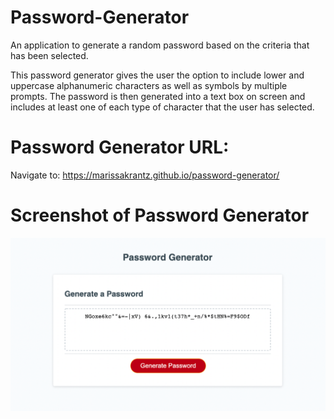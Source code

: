 # Password-Generator
An application to generate a random password based on the criteria that has been selected.

This password generator gives the user the option to include lower and uppercase alphanumeric characters as well as symbols by multiple prompts.
The password is then generated into a text box on screen and includes at least one of each type of character that the user has selected.

# Password Generator URL:
Navigate to: https://marissakrantz.github.io/password-generator/

# Screenshot of Password Generator
![Screenshot of Generator](Password-Generator.png)
